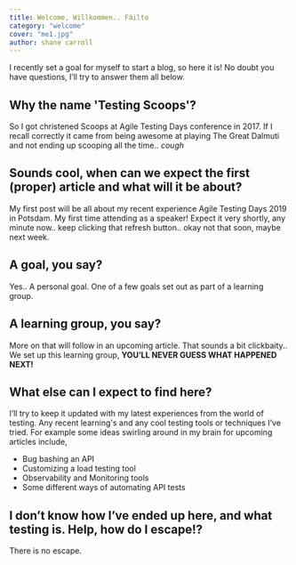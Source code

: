 ```yaml
---
title: Welcome, Willkommen.. Fáilte
category: "welcome"
cover: "me1.jpg"
author: shane carroll
---
```


I recently set a goal for myself to start a blog, so here it is! No doubt you have questions, I’ll try to answer them all below.

## Why the name 'Testing Scoops'?

So I got christened Scoops at Agile Testing Days conference in 2017. If I recall correctly it came from being awesome at playing The Great Dalmuti and not ending up scooping all the time.. *cough*

## Sounds cool, when can we expect the first (proper) article and what will it be about?

My first post will be all about my recent experience Agile Testing Days 2019 in Potsdam. My first time attending as a speaker! Expect it very shortly, any minute now.. keep clicking that refresh button.. okay not that soon, maybe next week.

## A goal, you say?

Yes.. A personal goal. One of a few goals set out as part of a learning group.

## A learning group, you say?

More on that will follow in an upcoming article. That sounds a bit clickbaity.. We set up this learning group, **YOU’LL NEVER GUESS WHAT HAPPENED NEXT!**

## What else can I expect to find here?

I’ll try to keep it updated with my latest experiences from the world of testing. Any recent learning's and any cool testing tools or techniques I’ve tried. For example some ideas swirling around in my brain for upcoming articles include,
+ Bug bashing an API
+ Customizing a load testing tool
+ Observability and Monitoring tools
+ Some different ways of automating API tests

## I don’t know how I’ve ended up here, and what testing is. Help, how do I escape!?

There is no escape.
